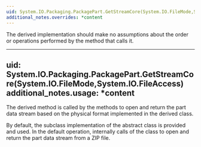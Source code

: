 ```yaml
---
uid: System.IO.Packaging.PackagePart.GetStreamCore(System.IO.FileMode,System.IO.FileAccess)
additional_notes.overrides: *content
---
```


<p>The derived <xref href="System.IO.Packaging.PackagePart.GetStreamCore(System.IO.FileMode,System.IO.FileAccess)"></xref> implementation should make no assumptions about the order or operations performed by the <xref href="erload:System.IO.Packaging.PackagePart.GetStream"></xref> method that calls it.</p>


---
uid: System.IO.Packaging.PackagePart.GetStreamCore(System.IO.FileMode,System.IO.FileAccess)
additional_notes.usage: *content
---

<p>The derived <xref href="System.IO.Packaging.PackagePart.GetStreamCore(System.IO.FileMode,System.IO.FileAccess)"></xref> method is called by the <xref href="erload:System.IO.Packaging.PackagePart.GetStream"></xref> methods to open and return the part data stream based on the physical format implemented in the derived class.  
  
 By default, the <xref href="System.IO.Packaging.ZipPackagePart"></xref> subclass implementation of the abstract <xref href="System.IO.Packaging.PackagePart"></xref> class is provided and used.  In the default operation, <xref href="erload:System.IO.Packaging.PackagePart.GetStream"></xref> internally calls <xref href="System.IO.Packaging.PackagePart.GetStreamCore(System.IO.FileMode,System.IO.FileAccess)"></xref> of the <xref href="System.IO.Packaging.ZipPackagePart"></xref> class to open and return the part data stream from a ZIP file.</p>


